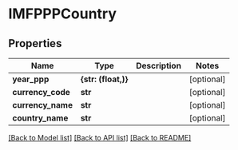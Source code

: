 # IMFPPPCountry


## Properties
Name | Type | Description | Notes
------------ | ------------- | ------------- | -------------
**year_ppp** | **{str: (float,)}** |  | [optional] 
**currency_code** | **str** |  | [optional] 
**currency_name** | **str** |  | [optional] 
**country_name** | **str** |  | [optional] 

[[Back to Model list]](../README.md#documentation-for-models) [[Back to API list]](../README.md#documentation-for-api-endpoints) [[Back to README]](../README.md)


